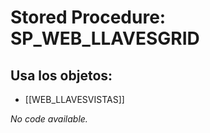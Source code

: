 # Stored Procedure: SP_WEB_LLAVESGRID

## Usa los objetos:
- [[WEB_LLAVESVISTAS]]

*No code available.*
